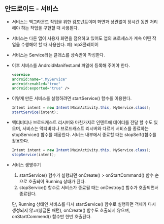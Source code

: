 ## 안드로이드 - 서비스

- 서비스는 백그라운드 작업을 위한 컴포넌트이며 화면과 상관없이 장시간 동안 처리해야 하는 작업을 구현할 때 사용된다.

- 서비스는 다른 앱이 사용자 화면을 점유하고 있어도 앱의 프로세스가 계속 어떤 작업을 수행해야 할 때 사용한다. 예) mp3플레이어

- 서비스는 Service라는 클래스를 상속받아 작성한다.

- 이후 서비스를 AndroidManifest.xml 파일에 등록해 주어야 한다.

  ```xml
  <service
  android:name=".MyService"
  android:enabled="true"
  android:exported="true" />
  ```

- 이렇게 만든 서비스를 실행하려면 startService() 함수를 이용한다.

  ```java
  Intent intent = new Intent(MainActivity.this, MyService.class);
  startService(intent);
  ```

- 액티비티나 브로드캐스트 리시버와 마찬가지로 인텐트에 데이터를 전달 할 수도 있으며, 서비스는 액티비티나 브로드캐스트 리시버와 다르게 서비스를 종료하는 stopService() 함수를 제공한다. 서비스 내부에서 종료할 때는 stopSelf()함수를 활용한다.

  ```java
  Intent intent = new Intent(MainActivity.this, MyService.class);
  stopService(intent);
  ```

- 서비스 생명주기

  1. startService() 함수가 실행되면 onCreate() > onStartCommand() 함수 순으로 호출되어 Running 상태가 된다.
  2. stopService() 함수로 서비스가 종료될 때는 onDestroy() 함수가 호출되면서 종료된다.

  단, Running 상태인 서비스를 다시 startService() 함수로 실행하면 객체가 다시 생성되지 않고(싱글톤 패턴), onCreate() 함수도 호출되지 않으며, onStartCommend() 함수만 한번 호출된다.

